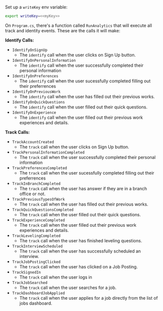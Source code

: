 Set up a `writeKey` env variable:

```bash
export writeKey=<<myKey>>
````

On `Program.cs`, there's a function called `RunAnalytics` that will execute all track and identity events. These are the calls it will make:

**Identify Calls:**
- `IdentifyOnSignUp`
  - The `identify` call when the user clicks on Sign Up button.
- `IdentifyOnPersonalInformation`
  - The `identify` call when the user successfully completed their personal information
- `IdentifyOnPreferences`
  - The `identify` call when the user sucessfully completed filling out their preferrences
- `IdentifyOnPreviousWork`
  - The `identify` call when the user has filled out their previous works.
- `IdentifyOnQuickQuestions`
  - The `identify` call when the user filled out their quick questions.
- `IdentifyOnExperience`
  - The `identify` call when the user filled out their previous work experiences and details.

**Track Calls:**
- `TrackAccountCreated`
  - The `track` call when the user clicks on Sign Up button.
- `TrackPersonalInformationCompleted`
  - The `track` call when the user successfully completed their personal information
- `TrackPreferencesCompleted`
  - The `track` call when the user sucessfully completed filling out their preferrences
- `TrackInBranchCompleted`
  - The `track` call when the user has answer if they are in a branch office or not.
- `TrackPreviousTypesOfWork`
  - The `track` call when the user has filled out their previous works.
- `TrackQuickQuestionsCompleted`
  - The `track` call when the user filled out their quick questions.
- `TrackExperienceCompleted`
  - The `track` call when the user filled out their previous work experiences and details.
- `TrackLevelingCompleted`
  - The `track` call when the user has finished leveling questions.
- `TrackInterviewScheduled`
  - The `track` call when the user has successfully scheduled an interview.
- `TrackJobPostingClicked`
  - The `track` call when the user has clicked on a Job Posting.
- `TrackSignedIn`
  - The `track` call when the user logs in
- `TrackJobSearched`
  - The `track` call when the user searches for a job.
- `TrackDashboardJobApplied`
  - The `track` call when the user applies for a job directly from the list of jobs dashboard.